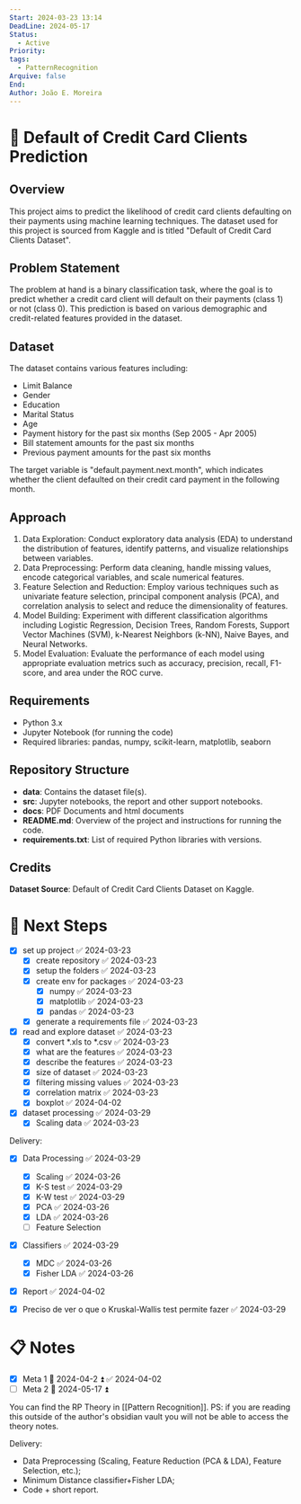 ```yaml
---
Start: 2024-03-23 13:14
DeadLine: 2024-05-17
Status:
  - Active
Priority: 
tags:
  - PatternRecognition
Arquive: false
End: 
Author: João E. Moreira
---
```


# 📔 Default of Credit Card Clients Prediction
## Overview
This project aims to predict the likelihood of credit card clients defaulting on their payments using machine learning techniques. The dataset used for this project is sourced from Kaggle and is titled "Default of Credit Card Clients Dataset".

## Problem Statement
The problem at hand is a binary classification task, where the goal is to predict whether a credit card client will default on their payments (class 1) or not (class 0). This prediction is based on various demographic and credit-related features provided in the dataset.

## Dataset
The dataset contains various features including:

- Limit Balance
- Gender
- Education
- Marital Status
- Age
- Payment history for the past six months (Sep 2005 - Apr 2005)
- Bill statement amounts for the past six months
- Previous payment amounts for the past six months

The target variable is "default.payment.next.month", which indicates whether the client defaulted on their credit card payment in the following month.

## Approach
1. Data Exploration: Conduct exploratory data analysis (EDA) to understand the distribution of features, identify patterns, and visualize relationships between variables.
2. Data Preprocessing: Perform data cleaning, handle missing values, encode categorical variables, and scale numerical features.
3. Feature Selection and Reduction: Employ various techniques such as univariate feature selection, principal component analysis (PCA), and correlation analysis to select and reduce the dimensionality of features.
4. Model Building: Experiment with different classification algorithms including Logistic Regression, Decision Trees, Random Forests, Support Vector Machines (SVM), k-Nearest Neighbors (k-NN), Naive Bayes, and Neural Networks.
5. Model Evaluation: Evaluate the performance of each model using appropriate evaluation metrics such as accuracy, precision, recall, F1-score, and area under the ROC curve.

## Requirements
- Python 3.x
- Jupyter Notebook (for running the code)
- Required libraries: pandas, numpy, scikit-learn, matplotlib, seaborn

## Repository Structure
- **data**: Contains the dataset file(s).
- **src**: Jupyter notebooks, the report and other support notebooks.
- **docs**: PDF Documents and html documents
- **README.md**: Overview of the project and instructions for running the code.
- **requirements.txt**: List of required Python libraries with versions.

## Credits
**Dataset Source**: Default of Credit Card Clients Dataset on Kaggle.




# 📝 Next Steps

- [x] set up project ✅ 2024-03-23
	- [x] create repository ✅ 2024-03-23
	- [x] setup the folders ✅ 2024-03-23
	- [x] create env for packages ✅ 2024-03-23
		- [x] numpy ✅ 2024-03-23
		- [x] matplotlib ✅ 2024-03-23
		- [x] pandas ✅ 2024-03-23
	- [x] generate a requirements file ✅ 2024-03-23
- [x] read and explore dataset ✅ 2024-03-23
	- [x] convert *.xls to *.csv ✅ 2024-03-23
	- [x] what are the features ✅ 2024-03-23
	- [x] describe the features ✅ 2024-03-23
	- [x] size of dataset ✅ 2024-03-23
	- [x] filtering missing values ✅ 2024-03-23
	- [x] correlation matrix ✅ 2024-03-23
	- [x] boxplot ✅ 2024-04-02
- [x] dataset processing ✅ 2024-03-29
	- [x] Scaling data ✅ 2024-03-23

Delivery:
- [x] Data Processing ✅ 2024-03-29
	- [x] Scaling ✅ 2024-03-26
	- [x] K-S test ✅ 2024-03-29
	- [x] K-W test ✅ 2024-03-29
	- [x] PCA ✅ 2024-03-26
	- [x] LDA ✅ 2024-03-26
	- [ ] Feature Selection
- [x] Classifiers ✅ 2024-03-29
	- [x] MDC ✅ 2024-03-26
	- [x] Fisher LDA ✅ 2024-03-26
- [x] Report ✅ 2024-04-02


- [x] Preciso de ver o que o Kruskal-Wallis test permite fazer ✅ 2024-03-29


# 📋 Notes
- [x] Meta 1 📅 2024-04-2 ⏫ ✅ 2024-04-02
- [ ] Meta 2 📅 2024-05-17 ⏫ 

You can find the RP Theory in [[Pattern Recognition]].
PS: if you are reading this outside of the author's obsidian vault you will not be able to access the theory notes.


Delivery:
- Data Preprocessing (Scaling, Feature Reduction (PCA & LDA), Feature Selection, etc.);
- Minimum Distance classifier+Fisher LDA;
- Code + short report.
